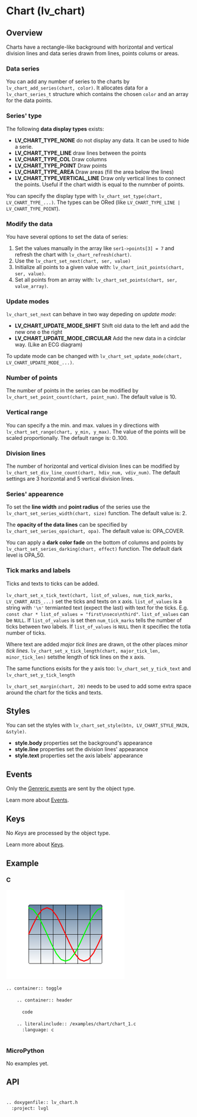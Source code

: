 # Chart (lv_chart)

## Overview

Charts have a rectangle-like background with horizontal and vertical division lines and data series drawn from lines, points colums or areas. 

### Data series
You can add any number of series to the charts by `lv_chart_add_series(chart, color)`. 
It allocates data for a `lv_chart_series_t` structure which contains the chosen `color` and an array for the data points. 

### Series' type
The following **data display types** exists:

- **LV_CHART_TYPE_NONE** do not display any data. It can be used to hide a serie.
- **LV_CHART_TYPE_LINE** draw lines between the points
- **LV_CHART_TYPE_COL** Draw columns
- **LV_CHART_TYPE_POINT** Draw points
- **LV_CHART_TYPE_AREA** Draw areas (fill the area below the lines)
- **LV_CHART_TYPE_VERTICAL_LINE** Draw only vertical lines to connect the points. Useful if the chart width is equal to the numnber of points.

You can specify the display type with `lv_chart_set_type(chart, LV_CHART_TYPE_...)`. The types can be ORed (like `LV_CHART_TYPE_LINE | LV_CHART_TYPE_POINT`).

### Modify the data
You have several options to set the data of series:
1. Set the values manually in the array like `ser1->points[3] = 7` and refresh the chart with `lv_chart_refresh(chart)`.
2. Use the `lv_chart_set_next(chart, ser, value)` 
3. Initialize all points to a given value with: `lv_chart_init_points(chart, ser, value)`.
4. Set all points from an array with: `lv_chart_set_points(chart, ser, value_array)`.

### Update modes
`lv_chart_set_next` can behave in two way depeding on *update mode*:
- **LV_CHART_UPDATE_MODE_SHIFT** Shift old data to the left and add the new one o the right
- **LV_CHART_UPDATE_MODE_CIRCULAR** Add the new data in a cirdclar way. (Like an ECG diagram)

To update mode can be changed with `lv_chart_set_update_mode(chart, LV_CHART_UPDATE_MODE_...)`.

### Number of points
The number of points in the series can be modified by `lv_chart_set_point_count(chart, point_num)`. The default value is 10.

### Vertical range
You can specify a the min. and max. values in y directions with `lv_chart_set_range(chart, y_min, y_max)`. The value of the points will be scaled proportionally. The default range is: 0..100.

### Division lines
The number of horizontal and vertical division lines can be modified by `lv_chart_set_div_line_count(chart, hdiv_num, vdiv_num)`. The default settings are 3 horizontal and 5 vertical division lines.

### Series' appearence
To set the **line width** and **point radius** of the series use the `lv_chart_set_series_width(chart, size)` function. The default value is: 2.

The **opacity of the data lines** can be specified by `lv_chart_set_series_opa(chart, opa)`. The default value is: OPA_COVER.

You can apply a **dark color fade** on the bottom of columns and points by `lv_chart_set_series_darking(chart, effect)` function. The default dark level is OPA_50.


### Tick marks and labels
Ticks and texts to ticks can be added.

`lv_chart_set_x_tick_text(chart, list_of_values, num_tick_marks, LV_CHART_AXIS_...)` set the ticks and texts on x axis.
`list_of_values` is a string with `'\n'` termianted text (expect the last) with text for the ticks. E.g. `const char * list_of_values = "first\nseco\nthird"`. `list_of_values` can be `NULL`.
If `list_of_values` is set then `num_tick_marks` tells the number of ticks between two labels.  If `list_of_values` is `NULL` then it specifiec the totla number of ticks.

Where text are added *major tick lines* are drawn, ot the other places *minor tick lines*. `lv_chart_set_x_tick_length(chart, major_tick_len, minor_tick_len)` setsthe length of tick lines on the x axis.

The same functions exisits for the y axis too: `lv_chart_set_y_tick_text` and `lv_chart_set_y_tick_length`

`lv_chart_set_margin(chart, 20)` needs to be used to add some extra space around the chart for the ticks and texts.

## Styles
You can set the styles with `lv_chart_set_style(btn, LV_CHART_STYLE_MAIN, &style)`.
- **style.body** properties set the background's appearance
- **style.line** properties set the division lines' appearance
- **style.text** properties set the axis labels' appearance


## Events
Only the [Genreric events](/overview/event.html#generic-events) are sent by the object type.

Learn more about [Events](/overview/event).

## Keys
No *Keys* are processed by the object type.

Learn more about [Keys](/overview/indev).



## Example

### C


![](/examples/chart/chart_1.png "Chart in LittlevGL")


```eval_rst
.. container:: toggle

    .. container:: header
    
      code

    .. literalinclude:: /examples/chart/chart_1.c
      :language: c
 
```

### MicroPython
No examples yet.

## API 

```eval_rst

.. doxygenfile:: lv_chart.h
  :project: lvgl
        
```
